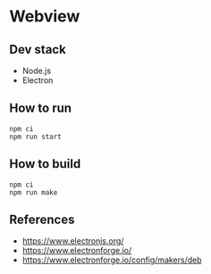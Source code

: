# Webview

## Dev stack
* Node.js
* Electron

## How to run
```
npm ci
npm run start
```
## How to build
```
npm ci
npm run make
```
## References
* https://www.electronjs.org/
* https://www.electronforge.io/
* https://www.electronforge.io/config/makers/deb

